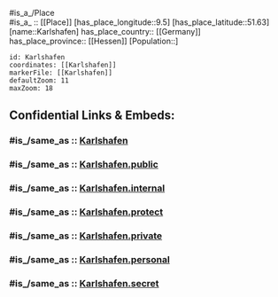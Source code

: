 ﻿---
confidential: public
isDeleted: false
location:
- 51.63
- 9.5
mapmarker: city
mapzoom:
- 7
- 12
SpocWebEntityId: 31315
tags:
- geo/City
type: City
---

#is_a_/Place  
#is_a_ :: [[Place]] 
[has_place_longitude::9.5] 
[has_place_latitude::51.63] 
[name::Karlshafen] 
has_place_country:: [[Germany]]  
has_place_province:: [[Hessen]] 
[Population::] 



```leaflet
id: Karlshafen
coordinates: [[Karlshafen]] 
markerFile: [[Karlshafen]] 
defaultZoom: 11 
maxZoom: 18
```


## Confidential Links & Embeds: 

### #is_/same_as :: [Karlshafen](/_Standards/Earth/Continent/Europe/Europe~Central/Germany/Germany~West/Niedersachsen/counties~Niedersachsen/Northeim/cities~Northeim/Bodenfelde/boroughs~Bodenfelde/Karlshafen.md) 

### #is_/same_as :: [Karlshafen.public](/_public/Earth/Continent/Europe/Europe~Central/Germany/Germany~West/Niedersachsen/counties~Niedersachsen/Northeim/cities~Northeim/Bodenfelde/boroughs~Bodenfelde/Karlshafen.public.md) 

### #is_/same_as :: [Karlshafen.internal](/_internal/Earth/Continent/Europe/Europe~Central/Germany/Germany~West/Niedersachsen/counties~Niedersachsen/Northeim/cities~Northeim/Bodenfelde/boroughs~Bodenfelde/Karlshafen.internal.md) 

### #is_/same_as :: [Karlshafen.protect](/_protect/Earth/Continent/Europe/Europe~Central/Germany/Germany~West/Niedersachsen/counties~Niedersachsen/Northeim/cities~Northeim/Bodenfelde/boroughs~Bodenfelde/Karlshafen.protect.md) 

### #is_/same_as :: [Karlshafen.private](/_private/Earth/Continent/Europe/Europe~Central/Germany/Germany~West/Niedersachsen/counties~Niedersachsen/Northeim/cities~Northeim/Bodenfelde/boroughs~Bodenfelde/Karlshafen.private.md) 

### #is_/same_as :: [Karlshafen.personal](/_personal/Earth/Continent/Europe/Europe~Central/Germany/Germany~West/Niedersachsen/counties~Niedersachsen/Northeim/cities~Northeim/Bodenfelde/boroughs~Bodenfelde/Karlshafen.personal.md) 

### #is_/same_as :: [Karlshafen.secret](/_secret/Earth/Continent/Europe/Europe~Central/Germany/Germany~West/Niedersachsen/counties~Niedersachsen/Northeim/cities~Northeim/Bodenfelde/boroughs~Bodenfelde/Karlshafen.secret.md)

